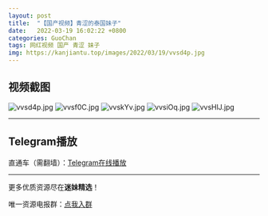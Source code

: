 ```yaml
---
layout: post
title:  "【国产视频】青涩的泰国妹子"
date:   2022-03-19 16:02:22 +0800
categories: GuoChan
tags: 网红视频 国产 青涩 妹子
img: https://kanjiantu.top/images/2022/03/19/vvsd4p.jpg
---
```



## 视频截图

![vvsd4p.jpg](https://kanjiantu.top/images/2022/03/19/vvsd4p.jpg)
![vvsf0C.jpg](https://kanjiantu.top/images/2022/03/19/vvsf0C.jpg)
![vvskYv.jpg](https://kanjiantu.top/images/2022/03/19/vvskYv.jpg)
![vvsiOq.jpg](https://kanjiantu.top/images/2022/03/19/vvsiOq.jpg)
![vvsHlJ.jpg](https://kanjiantu.top/images/2022/03/19/vvsHlJ.jpg)

* * *
## Telegram播放

直通车（需翻墙）：[Telegram在线播放](https://t.me/mimeijingxuan/231)

* * *
更多优质资源尽在**迷妹精选**！

唯一资源电报群：[点我入群](https://t.me/mimeijingxuan)


